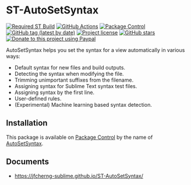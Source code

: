 # ST-AutoSetSyntax

[![Required ST Build](https://img.shields.io/badge/ST-4114+-orange.svg?style=flat-square&logo=sublime-text)](https://www.sublimetext.com)
[![GitHub Actions](https://img.shields.io/github/actions/workflow/status/jfcherng-sublime/ST-AutoSetSyntax/python.yml?branch=st4&style=flat-square)](https://github.com/jfcherng-sublime/ST-AutoSetSyntax/actions)
[![Package Control](https://img.shields.io/packagecontrol/dt/AutoSetSyntax?style=flat-square)](https://packagecontrol.io/packages/AutoSetSyntax)
[![GitHub tag (latest by date)](https://img.shields.io/github/v/tag/jfcherng-sublime/ST-AutoSetSyntax?style=flat-square&logo=github)](https://github.com/jfcherng-sublime/ST-AutoSetSyntax/tags)
[![Project license](https://img.shields.io/github/license/jfcherng-sublime/ST-AutoSetSyntax?style=flat-square&logo=github)](https://github.com/jfcherng-sublime/ST-AutoSetSyntax/blob/st4/LICENSE)
[![GitHub stars](https://img.shields.io/github/stars/jfcherng-sublime/ST-AutoSetSyntax?style=flat-square&logo=github)](https://github.com/jfcherng-sublime/ST-AutoSetSyntax/stargazers)
[![Donate to this project using Paypal](https://img.shields.io/badge/paypal-donate-blue.svg?style=flat-square&logo=paypal)](https://www.paypal.me/jfcherng/5usd)

AutoSetSyntax helps you set the syntax for a view automatically in various ways:

- Default syntax for new files and build outputs.
- Detecting the syntax when modifying the file.
- Trimming unimportant suffixes from the filename.
- Assigning syntax for Sublime Text syntax test files.
- Assigning syntax by the first line.
- User-defined rules.
- (Experimental) Machine learning based syntax detection.

## Installation

This package is available on [Package Control][package-control] by the name of [AutoSetSyntax][autosetsyntax].

## Documents

- https://jfcherng-sublime.github.io/ST-AutoSetSyntax/

[autosetsyntax]: https://packagecontrol.io/packages/AutoSetSyntax
[package-control]: https://packagecontrol.io
